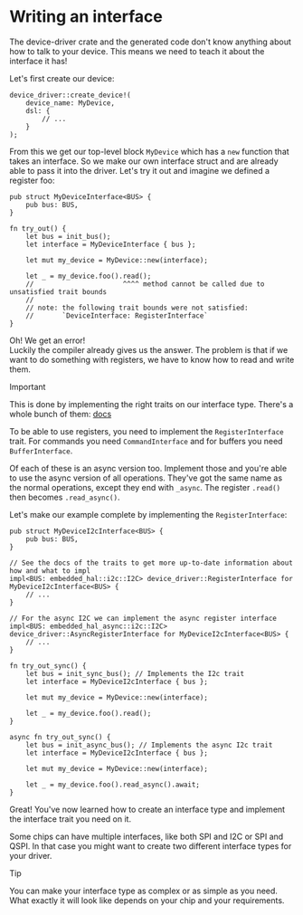 # Writing an interface

The device-driver crate and the generated code don't know anything about how to talk to your device.
This means we need to teach it about the interface it has!

Let's first create our device:

```rust,no_run
device_driver::create_device!(
    device_name: MyDevice,
    dsl: {
        // ...
    }
);
```

From this we get our top-level block `MyDevice` which has a `new` function that takes an interface.
So we make our own interface struct and are already able to pass it into the driver.
Let's try it out and imagine we defined a register foo:

```rust,no_run
pub struct MyDeviceInterface<BUS> {
    pub bus: BUS,
}

fn try_out() {
    let bus = init_bus();
    let interface = MyDeviceInterface { bus };

    let mut my_device = MyDevice::new(interface);

    let _ = my_device.foo().read();
    //                      ^^^^ method cannot be called due to unsatisfied trait bounds
    //
    // note: the following trait bounds were not satisfied:
    //       `DeviceInterface: RegisterInterface`
}
```

Oh! We get an error!  
Luckily the compiler already gives us the answer.
The problem is that if we want to do something with registers, we have to know how to read and write them.

> [!IMPORTANT]
> This is done by implementing the right traits on our interface type.
> There's a whole bunch of them: [docs](https://docs.rs/device-driver/latest/device_driver/#traits)

To be able to use registers, you need to implement the `RegisterInterface` trait.
For commands you need `CommandInterface` and for buffers you need `BufferInterface`.

Of each of these is an async version too. Implement those and you're able to use the async version of all operations. They've got the same name as the normal operations, except they end with `_async`. The register `.read()` then becomes `.read_async()`.

Let's make our example complete by implementing the `RegisterInterface`:

```rust,no_run
pub struct MyDeviceI2cInterface<BUS> {
    pub bus: BUS,
}

// See the docs of the traits to get more up-to-date information about how and what to impl
impl<BUS: embedded_hal::i2c::I2C> device_driver::RegisterInterface for MyDeviceI2cInterface<BUS> {
    // ...
}

// For the async I2C we can implement the async register interface
impl<BUS: embedded_hal_async::i2c::I2C> device_driver::AsyncRegisterInterface for MyDeviceI2cInterface<BUS> {
    // ...
}

fn try_out_sync() {
    let bus = init_sync_bus(); // Implements the I2c trait
    let interface = MyDeviceI2cInterface { bus };

    let mut my_device = MyDevice::new(interface);

    let _ = my_device.foo().read();
}

async fn try_out_sync() {
    let bus = init_async_bus(); // Implements the async I2c trait
    let interface = MyDeviceI2cInterface { bus };

    let mut my_device = MyDevice::new(interface);

    let _ = my_device.foo().read_async().await;
}
```

Great! You've now learned how to create an interface type and implement the interface trait you need on it.

Some chips can have multiple interfaces, like both SPI and I2C or SPI and QSPI. In that case you might want to create two different interface types for your driver.

> [!TIP]
> You can make your interface type as complex or as simple as you need. What exactly it will look like depends on your chip and your requirements.
